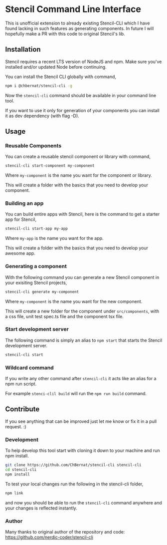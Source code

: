 # Stencil Command Line Interface
This is unofficial extension to already existing Stencil-CLI which I have found lacking in such features as generating components. In future I will hopefully make a PR with this code to original Stencil's lib.

## Installation

Stencil requires a recent LTS version of NodeJS and npm. Make sure you've installed and/or updated Node before continuing.

You can install the Stencil CLI globally with command,
```bash
npm i @chbernat/stencil-cli -g
```

Now the `stencil-cli` command should be available in your command line tool.

If you want to use it only for generation of your components you can install it as dev dependency (with flag -D).

## Usage

### Reusable Components

You can create a reusable stencil component or library with command,
```bash
stencil-cli start-component my-component
```

Where `my-component` is the name you want for the component or library.

This will create a folder with the basics that you need to develop your component.

### Building an app

You can build entire apps with Stencil, here is the command to get a starter app for Stencil,
```bash
stencil-cli start-app my-app
```

Where `my-app` is the name you want for the app.

This will create a folder with the basics that you need to develop your awesome app.

### Generating a component

With the following command you can generate a new Stencil component in your exisiting Stencil projects,
```bash
stencil-cli generate my-component
```

Where `my-component` is the name you want for the new component.

This will create a new folder for the component under `src/components`, with a css file, unit test spec.ts file and the component tsx file.

### Start development server

The following command is simply an alias to `npm start` that starts the Stencil development server.
```bash
stencil-cli start
```

### Wildcard command

If you write any other command after `stencil-cli` it acts like an alias for a npm run script.

For example `stenci-clil build` will run the `npm run build` command.

## Contribute

If you see anything that can be improved just let me know or fix it in a pull request. :)

### Development

To help develop this tool start with cloning it down to your machine and run npm install.
```bash
git clone https://github.com/ChBernat/stencil-cli stencil-cli
cd stencil-cli
npm install
```

To test your local changes run the following in the stencil-cli folder,
```bash
npm link
```

and now you should be able to run the `stencil-cli` command anywhere and your changes is reflected instantly.

### Author

Many thanks to original author of the repository and code: https://github.com/nerdic-coder/stencil-cli
